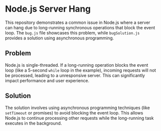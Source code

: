 # Node.js Server Hang

This repository demonstrates a common issue in Node.js where a server can hang due to long-running synchronous operations that block the event loop.  The `bug.js` file showcases this problem, while `bugSolution.js` provides a solution using asynchronous programming.

## Problem

Node.js is single-threaded.  If a long-running operation blocks the event loop (like a 5-second `while` loop in the example), incoming requests will not be processed, leading to a unresponsive server.  This can significantly impact performance and user experience.

## Solution

The solution involves using asynchronous programming techniques (like `setTimeout` or promises) to avoid blocking the event loop. This allows Node.js to continue processing other requests while the long-running task executes in the background.